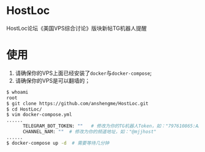 # HostLoc

HostLoc论坛《美国VPS综合讨论》版块新帖TG机器人提醒

# 使用

1. 请确保你的VPS上面已经安装了`docker`与`docker-compose`;
2. 请确保你的VPS是可以翻墙的；

```bash
$ whoami
root
$ git clone https://github.com/anshengme/HostLoc.git
$ cd HostLoc/
$ vim docker-compose.yml
......
      TELEGRAM_BOT_TOKEN: ""   # 修改为你的TG机器人Token，如："797610865:AAHdrMSDAVxSDAV_QQOKMKCqPLKJhuEA3A8"
      CHANNEL_NAM: ""  # 修改为你的频道地址，如："@mjjhost"
......
$ docker-compose up -d  # 需要等待几分钟
```

